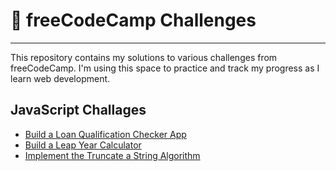# 📘 freeCodeCamp Challenges
___

This repository contains my solutions to various challenges from freeCodeCamp. I'm using this space to practice and track my progress as I learn web development.

## JavaScript Challages

- [Build a Loan Qualification Checker App](loanQualificationChecker.js.txt)
- [Build a Leap Year Calculator](leapCalendar.js.txt)
- [Implement the Truncate a String Algorithm](truncateStringAlgorithm.js.txt)
